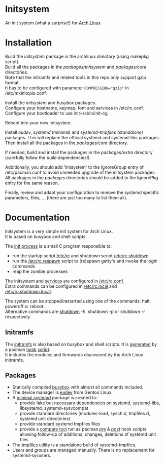 
# Initsystem

An init system (what a surprise!) for [Arch Linux](https://www.archlinux.org)

# Installation

Build the _initsystem_ package in the archlinux directory (using makepkg script).  
Build all the packages in the _packages/initsystem_ and _packages/core_ directories.  
Note that the initramfs and related tools in this repo only support gzip format.  
It has to be configured with parameter `COMPRESSION="gzip"` in /etc/mkinitcpio.conf.

Install the _initsystem_ and _busybox_ packages.  
Configure your hostname, keymap, font and services in /etc/rc.conf.  
Configure your bootloader to use init=/sbin/init-og.

Reboot into your new initsystem.

Install _eudev_, _systemd_ (minimal) and _systemd-tmpfiles (standalone)_ packages. This will replace the official systemd and systemd-libs packages.
Then install all the packages in the _packages/core_ directory.  

If needed, build and install the packages in the _packages/extra_ directory (carefully follow the build dependencies!).

Additionally, you should add 'initsystem' to the IgnoreGroup entry of /etc/pacman.conf to avoid unneeded upgrade of the initsystem packages.
All packages in the _packages_ directories should be added to the IgnorePkg entry for the same reason.

Finally, review and adapt your configuration to remove the systemd specific parameters, files, ... (there are just too many to list them all).

# Documentation

Initsystem is a very simple init system for Arch Linux.  
It is based on busybox and shell scripts.  

The [init process](https://github.com/valr/initsystem/blob/main/initsystem/src/init-og.c) is a small C program responsible to:

* run the startup script [/etc/rc](https://github.com/valr/initsystem/blob/main/initsystem/etc/rc) and shutdown script [/etc/rc.shutdown](https://github.com/valr/initsystem/blob/main/initsystem/etc/rc.shutdown)
* run the [/etc/rc.respawn](https://github.com/valr/initsystem/blob/main/initsystem/etc/rc.respawn) script to (re)spawn getty's and invoke the login commands
* reap the zombie processes

The initsystem and [services](https://github.com/valr/initsystem/blob/main/initsystem/etc/rc.d) are configured in [/etc/rc.conf](https://github.com/valr/initsystem/blob/main/initsystem/etc/rc.conf).  
Extra commands can be configured in [/etc/rc.local](https://github.com/valr/initsystem/blob/main/initsystem/etc/rc.local) and [/etc/rc.shutdown.local](https://github.com/valr/initsystem/blob/main/initsystem/etc/rc.shutdown.local).  

The system can be stopped/restarted using one of the commands: halt, poweroff or reboot.  
Alternative commands are [shutdown](https://github.com/valr/initsystem/blob/main/initsystem/bin/shutdown) -h, shutdown -p or shutdown -r respectively.  

## Initramfs

The [initramfs](https://github.com/valr/initsystem/blob/main/initsystem/libexec/initramfs) is also based on busybox and shell scripts.
It is [generated](https://github.com/valr/initsystem/blob/main/initsystem/bin/mkinitramfs) by a pacman [hook](https://github.com/valr/initsystem/blob/main/archlinux/initramfs.hook) [script](https://github.com/valr/initsystem/blob/main/archlinux/initramfs).  
It includes the modules and firmwares discovered by the Arch Linux initramfs.  

## Packages

* Statically compiled [busybox](https://www.busybox.net/) with almost all commands included.
* The device manager is [eudev](https://wiki.gentoo.org/wiki/Project:Eudev) from Gentoo Linux.
* A [minimal systemd](https://github.com/valr/initsystem/blob/main/packages/initsystem/systemd/PKGBUILD) package is created to:
  * provide fake but necessary dependencies on systemd, systemd-libs, libsystemd, systemd-sysvcompat
  * provide standard directories (modules-load, sysctl.d, tmpfiles.d, systemd unit directories)
  * provide standard systemd tmpfiles files
  * provide a [compare tool](https://github.com/valr/initsystem/blob/main/packages/initsystem/systemd/systemd-compare) run as pacman [pre](https://github.com/valr/initsystem/blob/main/packages/initsystem/systemd/systemd-compare-pre.hook) & [post](https://github.com/valr/initsystem/blob/main/packages/initsystem/systemd/systemd-compare-post.hook) hook scripts allowing follow-up of additions, changes, deletions of systemd unit files
* The [tmpfiles](https://github.com/valr/initsystem/blob/main/packages/initsystem/systemd-tmpfiles/PKGBUILD#L395) utility is a standalone build of systemd-tmpfiles.
* Users and groups are managed manually. There is no replacement for systemd-sysusers.
